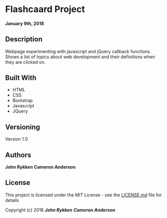# Flashcaard Project

#### January 9th, 2018

<!--
## Getting Started

These instructions will get you a copy of the project up and running on your local machine for development and testing purposes. See deployment for notes on how to deploy the project on a live system.

### Prerequisites

What things you need to install the software and how to install them

```
Give examples
```

### Installing

A step by step series of examples that tell you have to get a development env running

Say what the step will be

```
Give the example
```

And repeat

```
until finished
```

End with an example of getting some data out of the system or using it for a little demo

## Running the tests

Explain how to run the automated tests for this system

### Break down into end to end tests

Explain what these tests test and why

```
Give an example
```

### And coding style tests

Explain what these tests test and why

```
Give an example
```

## Deployment

Add additional notes about how to deploy this on a live system
-->

## Description

Webpage experimenting with javascript and jQuery callback functions. Shows a list of topics about web development and their definitions when they are clicked on.

## Built With

* HTML
* CSS
* Bootstrap
* Javascript
* JQuery

<!--
* [Dropwizard](http://www.dropwizard.io/1.0.2/docs/) - The web framework used
* [Maven](https://maven.apache.org/) - Dependency Management
* [ROME](https://rometools.github.io/rome/) - Used to generate RSS Feeds

## Contributing

John Rykken

-->

## Versioning

Version 1.0

## Authors

**John Rykken**
**Cameron Anderson**

## License

This project is licensed under the MIT License - see the [LICENSE.md](LICENSE.md) file for details


Copyright (c) 2018 **_John Rykken_** **_Cameron Anderson_**
